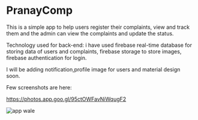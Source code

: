 # PranayComp

This is a simple app to help users register their complaints, view and track them
and the admin can view the complaints and update the status.

Technology used for back-end:
i have used firebase real-time database for storing data of users and complaints, firebase storage to store images,
firebase authentication for login.

I will be adding notification,profile image for users and material design soon.

Few screenshots are here:

https://photos.app.goo.gl/95ctOWFavNiWqugF2

![app wale](https://user-images.githubusercontent.com/20511163/40021571-e32666fc-57e2-11e8-9922-4246dce51f9c.png)


